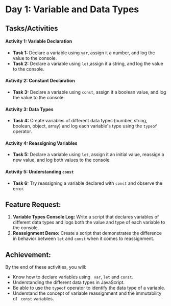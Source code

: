 # Day 1: Variable and Data Types

## Tasks/Activities

#### Activity 1: Variable Declaration

- **Task 1:** Declare a variable using <code>var</code>, assign it a number, and log the value to the console.
- **Task 2:** Declare a variable using <code>let</code>,assign it a string, and log the value to the console.
  
#### Activity 2: Constant Declaration

- **Task 3:** Declare a variable using <code>const</code>, assign it a boolean value, and log the value to the console.
  
#### Activity 3: Data Types

- **Task 4:** Create variables of different data types (number, string, boolean, object, array) and log each variable's type using the <code>typeof</code> operator.
  
#### Activity 4: Reassigning Variables

- **Task 5:** Declare a variable using <code>let</code>, assign it an initial value, reassign a new value, and log both values to the console.
  
#### Activity 5: Understanding <code>const</code>

- **Task 6:** Try reassigning a variable declared with <code>const</code> and observe the error.


## Feature Request:
1. **Variable Types Console Log:** Write a script that declares variables of different data types and logs both the value and type of each variable to the console.
2. **Reassignment Demo:** Create a script that demonstrates the difference in behavior between <code>let</code> and <code>const</code> when it comes to reassignment. 

## Achievement:
By the end of these activities, you will:
- Know how to declare variables using <code> var</code>, <code>let</code> and <code>const</code>.
- Understanding the different data types in JavaScript.
- Be able to use the <code>typeof</code> operator to identify the data type of a variable.
- Understand the concept of variable reassignment and the immutability of <code> const</code> variables.